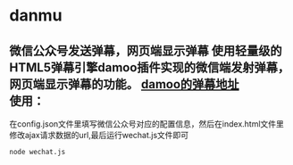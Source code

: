 # danmu
微信公众号发送弹幕，网页端显示弹幕
使用轻量级的HTML5弹幕引擎damoo插件实现的微信端发射弹幕，网页端显示弹幕的功能。
[damoo的弹幕地址](https://github.com/jamesliu96/Damoo)  
使用：
------
在config.json文件里填写微信公众号对应的配置信息，然后在index.html文件里修改ajax请求数据的url,最后运行wechat.js文件即可
```
node wechat.js
```
